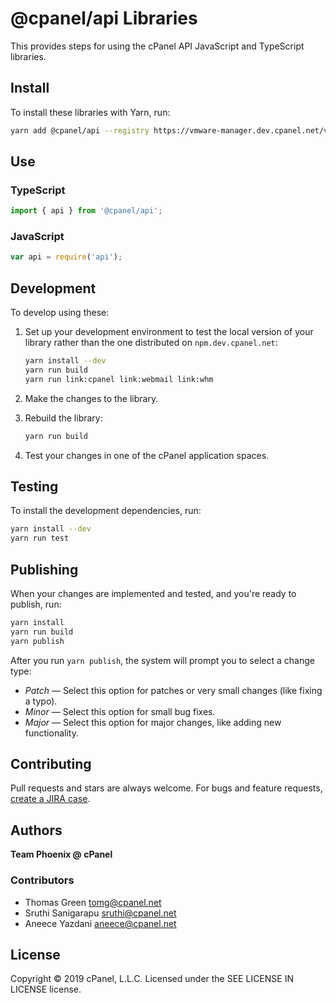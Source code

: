 # @cpanel/api Libraries

This provides steps for using the cPanel API JavaScript and TypeScript libraries.

## Install

To install these libraries with Yarn, run:

```sh
yarn add @cpanel/api --registry https://vmware-manager.dev.cpanel.net/verdaccio/
```

## Use

### TypeScript

```ts
import { api } from '@cpanel/api';
```

### JavaScript

```js
var api = require('api');
```

## Development

To develop using these:

1. Set up your development environment to test the local version of your library rather than the one distributed on `npm.dev.cpanel.net`:

    ```sh
    yarn install --dev
    yarn run build
    yarn run link:cpanel link:webmail link:whm
    ```

2. Make the changes to the library.
3. Rebuild the library:

    ```sh
    yarn run build
    ```

4. Test your changes in one of the cPanel application spaces.

## Testing

To install the development dependencies, run:

```sh
yarn install --dev
yarn run test
```

## Publishing

When your changes are implemented and tested, and you're ready to publish, run:

```sh
yarn install
yarn run build
yarn publish
```

After you run `yarn publish`, the system will prompt you to select a change type:

* *Patch* — Select this option for patches or very small changes (like fixing a typo).
* *Minor* — Select this option for small bug fixes.
* *Major* — Select this option for major changes, like adding new functionality.

## Contributing

Pull requests and stars are always welcome. For bugs and feature requests, [create a JIRA case](https://jira.cpanel.net).

## Authors

**Team Phoenix @ cPanel**

### Contributors
* Thomas Green <tomg@cpanel.net>
* Sruthi Sanigarapu <sruthi@cpanel.net>
* Aneece Yazdani <aneece@cpanel.net>

## License
Copyright © 2019 cPanel, L.L.C.
Licensed under the SEE LICENSE IN LICENSE license.
